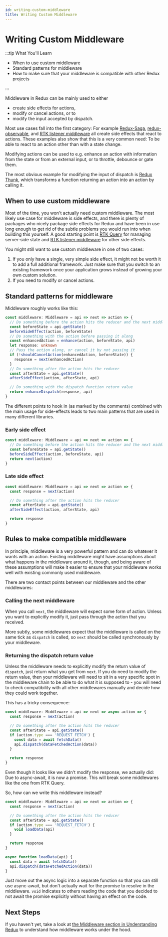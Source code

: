 ```yaml
---
id: writing-custom-middleware
title: Writing Custom Middleware
---
```


# Writing Custom Middleware

:::tip What You'll Learn

- When to use custom middleware
- Standard patterns for middleware
- How to make sure that your middleware is compatible with other Redux projects

:::

Middleware in Redux can be mainly used to either

- create side effects for actions,
- modify or cancel actions, or to
- modify the input accepted by dispatch.

Most use cases fall into the first category: For example [Redux-Saga](https://github.com/redux-saga/redux-saga/), [redux-observable](https://github.com/redux-observable/redux-observable), and [RTK listener middleware](https://redux-toolkit.js.org/api/createListenerMiddleware) all create side effects that react to actions. These examples also show that this is a very common need: To be able to react to an action other than with a state change.

Modifying actions can be used to e.g. enhance an action with information from the state or from an external input, or to throttle, debounce or gate them.

The most obvious example for modifying the input of dispatch is [Redux Thunk](https://github.com/reduxjs/redux-thunk), which transforms a function returning an action into an action by calling it.

## When to use custom middleware

Most of the time, you won't actually need custom middleware. The most likely use case for middleware is side effects, and there is plenty of packages who nicely package side effects for Redux and have been in use long enough to get rid of the subtle problems you would run into when building this yourself. A good starting point is [RTK Query](https://redux-toolkit.js.org/rtk-query/overview) for managing server-side state and [RTK listener middleware](https://redux-toolkit.js.org/api/createListenerMiddleware) for other side effects.

You might still want to use custom middleware in one of two cases:

1. If you only have a single, very simple side effect, it might not be worth it to add a full additional framework. Just make sure that you switch to an existing framework once your application grows instead of growing your own custom solution.
2. If you need to modify or cancel actions.

## Standard patterns for middleware

Middleware roughly works like this:

```ts
const middleware: Middleware = api => next => action => {
  // Do something before the action hits the reducer and the next middlewares
  const beforeState = api.getState()
  beforeSideEffect(action, beforeState)
  // Do something with the action before passing it along
  const enhancedAction = enhance(action, beforeState, api)
  let response: unknown
  // Pass the action along, or cancel it by not passing it
  if (!shouldCancelAction(enhancedAction, beforeState)) {
    response = next(enhancedAction)
  }
  // Do something after the action hits the reducer
  const afterState = api.getState()
  afterSideEffect(action, afterState, api)

  // Do something with the dispatch function return value
  return enhanceDispatch(response, api)
}
```

The different points to hook in (as marked by the comments) combined with the main usage for side-effects leads to two main patterns that are used in many different libraries.

### Early side effect

```ts
const middleware: Middleware = api => next => action => {
  // Do something before the action hits the reducer and the next middlewares
  const beforeState = api.getState()
  beforeSideEffect(action, beforeState, api)
  return next(action)
}
```

### Late side effect

```ts
const middleware: Middleware = api => next => action => {
  const response = next(action)

  // Do something after the action hits the reducer
  const afterState = api.getState()
  afterSideEffect(action, afterState, api)

  return response
}
```

## Rules to make compatible middleware

In principle, middleware is a very powerful pattern and can do whatever it wants with an action. Existing middleware might have assumptions about what happens in the middleware around it, though, and being aware of these assumptions will make it easier to ensure that your middleware works well with existing commonly used middleware.

There are two contact points between our middleware and the other middlewares:

### Calling the next middleware

When you call `next`, the middleware will expect some form of action. Unless you want to explicitly modify it, just pass through the action that you received.

More subtly, some middlewares expect that the middleware is called on the same tick as `dispatch` is called, so `next` should be called synchronously by your middleware.

### Returning the dispatch return value

Unless the middleware needs to explicitly modify the return value of `dispatch`, just return what you get from `next`. If you do need to modify the return value, then your middleware will need to sit in a very specific spot in the middleware chain to be able to do what it is supposed to - you will need to check compatibility with all other middlewares manually and decide how they could work together.

This has a tricky consequence:

```ts
const middleware: Middleware = api => next => async action => {
  const response = next(action)

  // Do something after the action hits the reducer
  const afterState = api.getState()
  if (action.type === 'REQUEST_FETCH') {
    const data = await fetchData()
    api.dispatch(dataFetchedAction(data))
  }

  return response
}
```

Even though it looks like we didn't modify the response, we actually did: Due to async-await, it is now a promise. This will break some middlewares like the one from RTK Query.

So, how can we write this middleware instead?

```ts
const middleware: Middleware = api => next => action => {
  const response = next(action)

  // Do something after the action hits the reducer
  const afterState = api.getState()
  if (action.type === 'REQUEST_FETCH') {
    void loadData(api)
  }

  return response
}

async function loadData(api) {
  const data = await fetchData()
  api.dispatch(dataFetchedAction(data))
}
```

Just move out the async logic into a separate function so that you can still use async-await, but don't actually wait for the promise to resolve in the middleware. `void` indicates to others reading the code that you decided to not await the promise explicitly without having an effect on the code.

## Next Steps

If you haven't yet, take a look at [the Middleware section in Understanding Redux](../understanding/history-and-design/middleware.md) to understand how middleware works under the hood.
